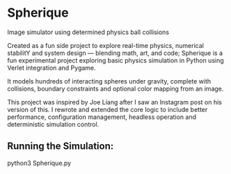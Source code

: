 # Spherique
Image simulator using determined physics ball collisions

Created as a fun side project to explore real-time physics, numerical stabilitY and system design — blending math, art, and code; Spherique is a fun experimental project exploring basic physics simulation in Python using Verlet integration and Pygame.

It models hundreds of interacting spheres under gravity, complete with collisions, boundary constraints and optional color mapping from an image.

This project was inspired by Joe Liang after I saw an Instagram post on his version of this. I rewrote and extended the core logic to include better performance, configuration management, headless operation and deterministic simulation control.

## Running the Simulation:
python3 Spherique.py

